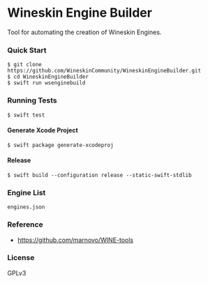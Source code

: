 # Wineskin Engine Builder

Tool for automating the creation of Wineskin Engines.

### Quick Start

```
$ git clone https://github.com/WineskinCommunity/WineskinEngineBuilder.git
$ cd WineskinEngineBuilder
$ swift run wsenginebuild
```

### Running Tests

```
$ swift test
```

#### Generate Xcode Project

```
$ swift package generate-xcodeproj
```

#### Release

```
$ swift build --configuration release --static-swift-stdlib
```

### Engine List

`engines.json`

### Reference

* https://github.com/marnovo/WINE-tools

### License

GPLv3
